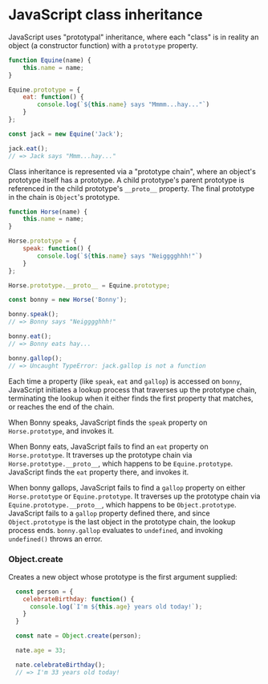 # JavaScript class inheritance

JavaScript uses "prototypal" inheritance, where each "class" is in reality an object (a constructor function) with a `prototype` property.

```JavaScript
function Equine(name) {
    this.name = name;
}

Equine.prototype = {
    eat: function() {
        console.log(`${this.name} says "Mmmm...hay..."`)
    }
};

const jack = new Equine('Jack');

jack.eat();
// => Jack says "Mmm...hay..."
```

Class inheritance is represented via a "prototype chain", where an object's prototype itself has a prototype. A child prototype's parent prototype is referenced in the child prototype's `__proto__` property. The final prototype in the chain is `Object`'s prototype.

```JavaScript
function Horse(name) {
    this.name = name;
}

Horse.prototype = {
    speak: function() {
        console.log(`${this.name} says "Neigggghhh!"`)
    }
};

Horse.prototype.__proto__ = Equine.prototype;

const bonny = new Horse('Bonny');

bonny.speak();
// => Bonny says "Neigggghhh!"

bonny.eat();
// => Bonny eats hay...

bonny.gallop();
// => Uncaught TypeError: jack.gallop is not a function
```

Each time a property (like `speak`, `eat` and `gallop`) is accessed on `bonny`, JavaScript initiates a lookup process that traverses up the prototype chain, terminating the lookup when it either finds the first property that matches, or reaches the end of the chain.

When Bonny speaks, JavaScript finds the `speak` property on `Horse.prototype`, and invokes it.

When Bonny eats, JavaScript fails to find an `eat` property on `Horse.prototype`. It traverses up the prototype chain via `Horse.prototype.__proto__`, which happens to be `Equine.prototype`. JavaScript finds the `eat` property there, and invokes it.

When bonny gallops, JavaScript fails to find a `gallop` property on either `Horse.prototype` or `Equine.prototype`. It traverses up the prototype chain via `Equine.prototype.__proto__`, which happens to be `Object.prototype`. JavaScript fails to a `gallop` property defined there, and since `Object.prototype` is the last object in the prototype chain, the lookup process ends. `bonny.gallop` evaluates to `undefined`, and invoking `undefined()` throws an error.  

### Object.create

Creates a new object whose prototype is the first argument supplied:

```JavaScript
  const person = {
    celebrateBirthday: function() {
      console.log(`I'm ${this.age} years old today!`);
    }
  }

  const nate = Object.create(person);

  nate.age = 33;

  nate.celebrateBirthday();
  // => I'm 33 years old today!
```
